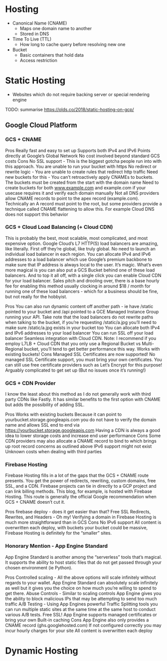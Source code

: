 # Hosting
- Canonical Name (CNAME)
  - Maps one domain name to another
  - Stored in DNS
- Time To Live (TTL)
  - How long to cache query before resolving new one 
- Bucket
  - Basic containers that hold data
  - Access restriction 

# Static Hosting
- Websites which do not require backing server or special rendering engine 

TODO: summarise
https://olds.co/2018/static-hosting-on-gcp/

## Google Cloud Platform
### GCS + CNAME
Pros
Really fast and easy to set up
Supports both IPv4 and IPv6
Points directly at Google’s Global Network
No cost involved beyond standard GCS costs
Cons
No SSL support - This is the biggest gotcha people run into with this approach. You are unable to run your bucket with https
No redirect or rewrite logic - You are unable to create rules that redirect http traffic
Need new buckets for this - You can’t retroactively apply CNAMEs to buckets. The buckets must be created from the start with the domain name
Need to create buckets for both www.example.com and example.com if your usecase requires it and verify each domain manually
Not all DNS providers allow CNAME records to point to the apex record (example.com). Technically an A record must point to the root, but some providers provide a technique called CNAME flattening to allow this. For example Cloud DNS does not support this behavior
### GCS + Cloud Load Balancing (+ Cloud CDN)
This is probably the best, most scalable, most complicated, and most expensive option. Google Cloud’s L7 HTTP(S) load balancers are amazing, like literally. First off they’re global, like truly global. No need to launch an individual load balancer in each region. You can allocate IPv4 and IPv6 addresses to a load balancer which use Google’s premium backbone to make sure that IP address is always local to the user. It’s magic. What’s even more magical is you can also put a GCS Bucket behind one of these load balancers. And to top it all off, with a single click you can enable Cloud CDN for your load balancer. Sales pitch and drooling over, there is a base hourly fee for enabling this method usually clocking in around $18 / month for running one of these load balancers - which for a business should be fine, but not really for the hobbyist.

Pros
You can also run dynamic content off another path - ie have /static pointed to your bucket and /api pointed to a GCE Managed Instance Group running your API. Take note that the load balancers do not rewrite paths when talking to the bucket, if you’re requesting /static/a.jpg you’ll need to make sure /static/a.jpg exists in your bucket too
You can allocate both IPv4 and IPv6 addresses to your load balancer
You can run SSL off your load balancer
Seamless integration with Cloud CDN. Note: I recommend if you employ L7LB + Cloud CDN that you only use a Regional Bucket vs Multi-Regional bucket, you’ll tend to get better performance this way.
Works with existing buckets!
Cons
Managed SSL Certificates are now supported! No managed SSL Certificate support, you must bring your own certificates. You can still use free certificate providers such as Let’s Encrypt for this purpose!
Arguably complicated to get set up (But no issues once it’s running!)
### GCS + CDN Provider
I know the least about this method as I do not generally work with third party CDNs like Fastly. It has similar benefits to the first option with CNAME but adds the possibility of adding SSL.

Pros
Works with existing buckets
Because it can point to yourbucket.storage.googleapis.com you do not have to verify the domain name and allows SSL end to end via https://yourbucket.storage.googleapis.com
Having a CDN is always a good idea to lower storage costs and increase end user performance
Cons
Some CDN providers may also allocate a CNAME record to bind to which brings up root record concerns as outlined above
IPv6 support might not exist
Unknown costs when dealing with third parties
### Firebase Hosting
Firebase Hosting fills in a lot of the gaps that the GCS + CNAME route presents. You get the power of redirects, rewriting, custom domains, free SSL, and a CDN. Firebase projects can tie in directly to a GCP project and can link billing methods. This blog, for example, is hosted with Firebase Hosting. This route is generally the official Google recommendation when GCS + CNAME doesn’t cut it.

Pros
firebase deploy - does it get easier than that?
Free SSL
Redirects, Rewrites, and Headers - Oh my!
Verifying a domain in Firebase Hosting is much more straightforward than in GCS
Cons
No IPv6 support
All content is overwritten each deploy, with buckets your bucket could be massive, Firebase Hosting is definitely for the “smaller” sites.
### Honorary Mention - App Engine Standard
App Engine Standard is another among the “serverless” tools that’s magical. It supports the ability to host static files that do not get passed through your chosen environment (ie Python).

Pros
Controlled scaling - All the above options will scale infinitely without regards to your wallet. App Engine Standard can absolutely scale infinitely as well but it gives you the choice on how much you’re willing to spend to get there.
Abuse Controls - Similar to scaling controls App Engine gives you the ability to block malicious IPs that may be attempting to send too much traffic
A/B Testing - Using App Engines powerful Traffic Splitting tools you can run multiple static sites at the same time at the same host to conduct various A/B tests.
Free SSL! App Engine supports managed certificates or bring your own
Built-in caching
Cons
App Engine also only provides a CNAME record (ghs.googlehosted.com)
If not configured correctly you may incur hourly charges for your site
All content is overwritten each deploy
# Dynamic Hosting